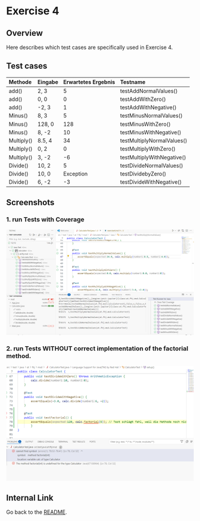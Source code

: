 # Exercise 4

## Overview

Here describes which test cases are specifically used in Exercise 4.

## Test cases
|  Methode |       Eingabe      |       Erwartetes Ergebnis    |      Testname      |
|:---------|:-------------------|:-----------------------------|:-------------------|
|  add()  |       2, 3      |       5  |      testAddNormalValues()      |
|  add()  |       0, 0     |       0  |      testAddWithZero()      |
|  add()  |       -2, 3      |       1  |      testAddWithNegative()      |
|  Minus()  |       8, 3      |       5  |      testMinusNormalValues()      |
|  Minus()  |       128, 0      |       128  |      testMinusWithZero()      |
|  Minus()  |       8, -2      |       10  |      testMinusWithNegative()      |
|  Multiply()  |       8.5, 4      |       34  |      testMultiplyNormalValues()      |
|  Multiply()  |       0, 2      |       0  |      testMultiplyWithZero()      |
|  Multiply()  |       3, -2      |       -6  |      testMultiplyWithNegative()      |
|  Divide()  |       10, 2      |       5  |      testDivideNormalValues()      |
|  Divide()  |       10, 0      |       Exception  |      testDividebyZero()      |
|  Divide()  |       6, -2     |       -3  |      testDivideWithNegative()      |



## Screenshots

### 1. run Tests with Coverage
![run Tests with Coverage](resources/images/ex4_1.png)


### 2. run Tests WITHOUT correct implementation of the factorial method.
![without correct implementation of the factorial method](resources/images/ex4_2.png)




## Internal Link
Go back to the [README](./README.md).

